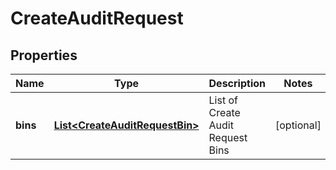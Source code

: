 
# CreateAuditRequest

## Properties
Name | Type | Description | Notes
------------ | ------------- | ------------- | -------------
**bins** | [**List&lt;CreateAuditRequestBin&gt;**](CreateAuditRequestBin.md) | List of Create Audit Request Bins |  [optional]



